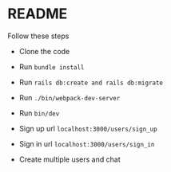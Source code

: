 # README

Follow these steps


* Clone the code

* Run ```bundle install```

* Run ```rails db:create and rails db:migrate```

* Run ```./bin/webpack-dev-server```

* Run ```bin/dev```

* Sign up url ```localhost:3000/users/sign_up```

* Sign in url ```localhost:3000/users/sign_in```

* Create multiple users and chat
